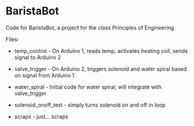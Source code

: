 # BaristaBot
Code for BaristaBot, a project for the class Principles of Engineering

Files:
- temp_control - On Arduino 1, reads temp, activates heating coil, sends signal to Arduino 2
- valve_trigger - On Arduino 2, triggers solenoid and water spiral based on signal from Arduino 1
- water_spiral - Initial code for water spiral, will integrate with valve_trigger

- solenoid_onoff_test - simply turns solenoid on and off in loop
- scraps - just... scraps
